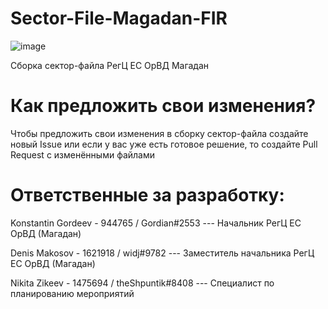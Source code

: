 # Sector-File-Magadan-FIR

![image](https://user-images.githubusercontent.com/108477923/211207028-27382815-200e-47b7-9fd5-5997bf9ce288.png)

Сборка сектор-файла РегЦ ЕС ОрВД Магадан

# Как предложить свои изменения?

Чтобы предложить свои изменения в сборку сектор-файла создайте новый Issue или если у вас уже есть готовое решение, то создайте Pull Request с изменёнными файлами

# Ответственные за разработку: 

Konstantin Gordeev - 944765 / Gordian#2553 --- Начальник РегЦ ЕС ОрВД (Магадан)

Denis Makosov - 1621918 / widj#9782 --- Заместитель начальника РегЦ ЕС ОрВД (Магадан)

Nikita Zikeev - 1475694 / theShpuntik#8408 --- Специалист по планированию мероприятий
